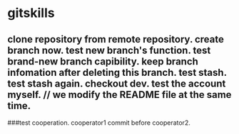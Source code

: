 # gitskills
clone repository from remote repository.
create branch now.
test new branch's function.
test brand-new branch capibility.
keep branch infomation after deleting this branch.
test stash.
test stash again.
checkout dev.
test the account myself.
// we modify the README file at the same time.
---
###test cooperation.
cooperator1 commit before cooperator2.
